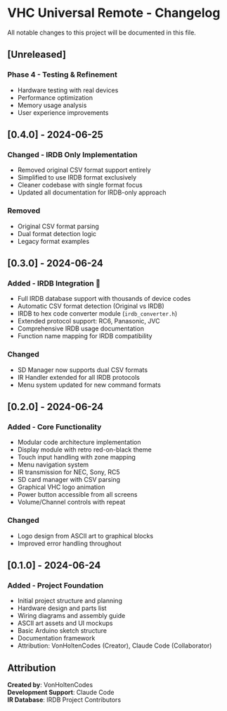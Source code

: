 # VHC Universal Remote - Changelog

All notable changes to this project will be documented in this file.

## [Unreleased]

### Phase 4 - Testing & Refinement
- Hardware testing with real devices
- Performance optimization
- Memory usage analysis
- User experience improvements

## [0.4.0] - 2024-06-25
### Changed - IRDB Only Implementation
- Removed original CSV format support entirely
- Simplified to use IRDB format exclusively
- Cleaner codebase with single format focus
- Updated all documentation for IRDB-only approach

### Removed
- Original CSV format parsing
- Dual format detection logic
- Legacy format examples

## [0.3.0] - 2024-06-24
### Added - IRDB Integration 🎉
- Full IRDB database support with thousands of device codes
- Automatic CSV format detection (Original vs IRDB)
- IRDB to hex code converter module (`irdb_converter.h`)
- Extended protocol support: RC6, Panasonic, JVC
- Comprehensive IRDB usage documentation
- Function name mapping for IRDB compatibility

### Changed
- SD Manager now supports dual CSV formats
- IR Handler extended for all IRDB protocols
- Menu system updated for new command formats

## [0.2.0] - 2024-06-24
### Added - Core Functionality
- Modular code architecture implementation
- Display module with retro red-on-black theme
- Touch input handling with zone mapping
- Menu navigation system
- IR transmission for NEC, Sony, RC5
- SD card manager with CSV parsing
- Graphical VHC logo animation
- Power button accessible from all screens
- Volume/Channel controls with repeat

### Changed
- Logo design from ASCII art to graphical blocks
- Improved error handling throughout

## [0.1.0] - 2024-06-24
### Added - Project Foundation
- Initial project structure and planning
- Hardware design and parts list
- Wiring diagrams and assembly guide
- ASCII art assets and UI mockups
- Basic Arduino sketch structure
- Documentation framework
- Attribution: VonHoltenCodes (Creator), Claude Code (Collaborator)

## Attribution
**Created by**: VonHoltenCodes  
**Development Support**: Claude Code  
**IR Database**: IRDB Project Contributors
